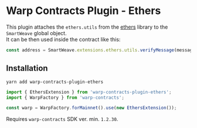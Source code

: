 # Warp Contracts Plugin - Ethers

This plugin attaches the `ethers.utils` from the [ethers](https://www.npmjs.com/package/ethers) library to the `SmartWeave` global object.  
It can be then used inside the contract like this:

```js
const address = SmartWeave.extensions.ethers.utils.verifyMessage(message, signature);
```

## Installation

`yarn add warp-contracts-plugin-ethers`

```ts
import { EthersExtension } from 'warp-contracts-plugin-ethers';
import { WarpFactory } from 'warp-contracts';

const warp = WarpFactory.forMainnet().use(new EthersExtension());
```

Requires `warp-contracts` SDK ver. min. `1.2.30`.
